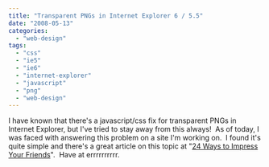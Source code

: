 ```yaml
---
title: "Transparent PNGs in Internet Explorer 6 / 5.5"
date: "2008-05-13"
categories: 
  - "web-design"
tags: 
  - "css"
  - "ie5"
  - "ie6"
  - "internet-explorer"
  - "javascript"
  - "png"
  - "web-design"
---
```


I have known that there's a javascript/css fix for transparent PNGs in Internet Explorer, but I've tried to stay away from this always!  As of today, I was faced with answering this problem on a site I'm working on.  I found it's quite simple and there's a great article on this topic at "[24 Ways to Impress Your Friends](http://24ways.org/2007/supersleight-transparent-png-in-ie6)".  Have at errrrrrrrrr.
